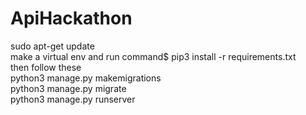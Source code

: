 # ApiHackathon
sudo apt-get update<br>
make a virtual env and run command$ pip3 install -r requirements.txt<br>
then follow these<br>
python3 manage.py makemigrations<br>
python3 manage.py migrate<br>
python3 manage.py runserver<br>
